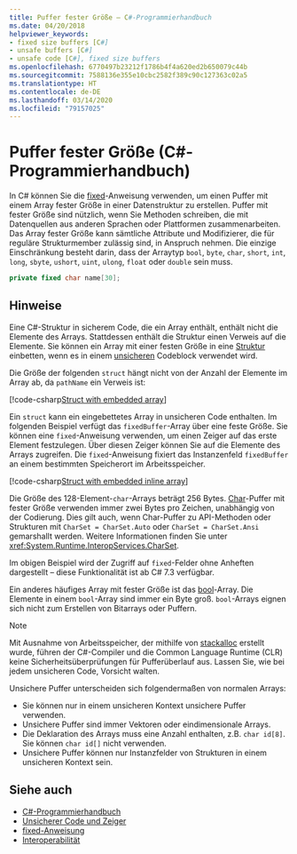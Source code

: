 ```yaml
---
title: Puffer fester Größe – C#-Programmierhandbuch
ms.date: 04/20/2018
helpviewer_keywords:
- fixed size buffers [C#]
- unsafe buffers [C#]
- unsafe code [C#], fixed size buffers
ms.openlocfilehash: 6770497b23212f1786b4f4a620ed2b650079c44b
ms.sourcegitcommit: 7588136e355e10cbc2582f389c90c127363c02a5
ms.translationtype: HT
ms.contentlocale: de-DE
ms.lasthandoff: 03/14/2020
ms.locfileid: "79157025"
---
```

# <a name="fixed-size-buffers-c-programming-guide"></a>Puffer fester Größe (C#-Programmierhandbuch)

In C# können Sie die [fixed](../../language-reference/keywords/fixed-statement.md)-Anweisung verwenden, um einen Puffer mit einem Array fester Größe in einer Datenstruktur zu erstellen. Puffer mit fester Größe sind nützlich, wenn Sie Methoden schreiben, die mit Datenquellen aus anderen Sprachen oder Plattformen zusammenarbeiten. Das Array fester Größe kann sämtliche Attribute und Modifizierer, die für reguläre Strukturmember zulässig sind, in Anspruch nehmen. Die einzige Einschränkung besteht darin, dass der Arraytyp `bool`, `byte`, `char`, `short`, `int`, `long`, `sbyte`, `ushort`, `uint`, `ulong`, `float` oder `double` sein muss.

```csharp
private fixed char name[30];
```

## <a name="remarks"></a>Hinweise

Eine C#-Struktur in sicherem Code, die ein Array enthält, enthält nicht die Elemente des Arrays. Stattdessen enthält die Struktur einen Verweis auf die Elemente. Sie können ein Array mit einer festen Größe in eine [Struktur](../../language-reference/builtin-types/struct.md) einbetten, wenn es in einem [unsicheren](../../language-reference/keywords/unsafe.md) Codeblock verwendet wird.

Die Größe der folgenden `struct` hängt nicht von der Anzahl der Elemente im Array ab, da `pathName` ein Verweis ist:

[!code-csharp[Struct with embedded array](../../../../samples/snippets/csharp/keywords/FixedKeywordExamples.cs#6)]

Ein `struct` kann ein eingebettetes Array in unsicheren Code enthalten. Im folgenden Beispiel verfügt das `fixedBuffer`-Array über eine feste Größe. Sie können eine `fixed`-Anweisung verwenden, um einen Zeiger auf das erste Element festzulegen. Über diesen Zeiger können Sie auf die Elemente des Arrays zugreifen. Die `fixed`-Anweisung fixiert das Instanzenfeld `fixedBuffer` an einem bestimmten Speicherort im Arbeitsspeicher.

[!code-csharp[Struct with embedded inline array](../../../../samples/snippets/csharp/keywords/FixedKeywordExamples.cs#7)]

Die Größe des 128-Element-`char`-Arrays beträgt 256 Bytes. [Char](../../language-reference/builtin-types/char.md)-Puffer mit fester Größe verwenden immer zwei Bytes pro Zeichen, unabhängig von der Codierung. Dies gilt auch, wenn Char-Puffer zu API-Methoden oder Strukturen mit `CharSet = CharSet.Auto` oder `CharSet = CharSet.Ansi` gemarshallt werden. Weitere Informationen finden Sie unter <xref:System.Runtime.InteropServices.CharSet>.

Im obigen Beispiel wird der Zugriff auf `fixed`-Felder ohne Anheften dargestellt – diese Funktionalität ist ab C# 7.3 verfügbar.

Ein anderes häufiges Array mit fester Größe ist das [bool](../../language-reference/builtin-types/bool.md)-Array. Die Elemente in einem `bool`-Array sind immer ein Byte groß. `bool`-Arrays eignen sich nicht zum Erstellen von Bitarrays oder Puffern.

> [!NOTE]
> Mit Ausnahme von Arbeitsspeicher, der mithilfe von [stackalloc](../../language-reference/operators/stackalloc.md) erstellt wurde, führen der C#-Compiler und die Common Language Runtime (CLR) keine Sicherheitsüberprüfungen für Pufferüberlauf aus. Lassen Sie, wie bei jedem unsicheren Code, Vorsicht walten.

Unsichere Puffer unterscheiden sich folgendermaßen von normalen Arrays:

- Sie können nur in einem unsicheren Kontext unsichere Puffer verwenden.
- Unsichere Puffer sind immer Vektoren oder eindimensionale Arrays.
- Die Deklaration des Arrays muss eine Anzahl enthalten, z.B. `char id[8]`. Sie können `char id[]` nicht verwenden.
- Unsichere Puffer können nur Instanzfelder von Strukturen in einem unsicheren Kontext sein.

## <a name="see-also"></a>Siehe auch

- [C#-Programmierhandbuch](../index.md)
- [Unsicherer Code und Zeiger](index.md)
- [fixed-Anweisung](../../language-reference/keywords/fixed-statement.md)
- [Interoperabilität](../interop/index.md)
